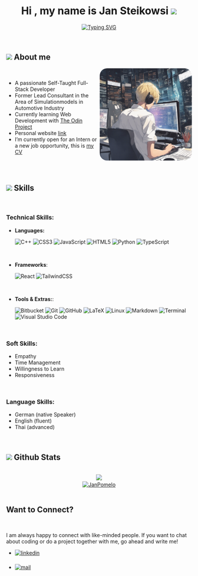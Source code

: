 <h1 align="center"><b>Hi , my name is Jan Steikowsi </b><img src="https://media.giphy.com/media/hvRJCLFzcasrR4ia7z/giphy.gif" width="35"></h1>
<!--  -->
<p align="center">
<a href="https://git.io/typing-svg"><img src="https://readme-typing-svg.demolab.com?font=Fira+Code&duration=3000&pause=1000&center=true&vCenter=true&random=false&width=435&lines=Self-Taught+Full-Stack-Developer...;Bachelor+of+Engineering...;Former+Lead+Consultant...;Motorsport+Enthusiast...;Lifelong+Learning+%3C3" alt="Typing SVG" /></a>
</p>


<br>
	
## <img src="https://media3.giphy.com/media/QsCxLxfVPtGA8JWMen/giphy.webp?cid=b03b009duwt70ccxtrlvhtofypif8na4motdbb83gw3tkt9p&ep=v1_gifs_gifId&rid=giphy.webp&ct=s" width="25"/><b> About me</b>

<picture> <img align="right" style='border-radius: 20px' src="https://raw.githubusercontent.com/JanPomelo/janpomelo/main/coding.png" width = 250px></picture>

<br>

- A passionate Self-Taught Full-Stack Developer
- Former Lead Consultant in the Area of Simulationmodels in Automotive Industry
- Currently learning Web Development with [The Odin Project](https://www.theodinproject.com)
- Personal website [link](https://www.janpomelo.com)
- I’m currently open for an Intern or a new job opportunity, this is [my CV](CV-Jan-Steikowski.pdf)

<br><br>

## <img src="https://media2.giphy.com/media/QssGEmpkyEOhBCb7e1/giphy.gif?cid=ecf05e47a0n3gi1bfqntqmob8g9aid1oyj2wr3ds3mg700bl&rid=giphy.gif" width ="25"><b> Skills</b>
<br>
<p align="center">
  
### Technical Skills:

- **Languages:**

    ![C++](https://img.shields.io/badge/c++-%2300599C.svg?style=for-the-badge&logo=c%2B%2B&logoColor=white)
    ![CSS3](https://img.shields.io/badge/css3-%231572B6.svg?style=for-the-badge&logo=css3&logoColor=white)
    ![JavaScript](https://img.shields.io/badge/javascript-%23323330.svg?style=for-the-badge&logo=javascript&logoColor=%23F7DF1E)
    ![HTML5](https://img.shields.io/badge/html5-%23E34F26.svg?style=for-the-badge&logo=html5&logoColor=white)
    ![Python](https://img.shields.io/badge/python-3670A0?style=for-the-badge&logo=python&logoColor=ffdd54)
    ![TypeScript](https://img.shields.io/badge/typescript-%23007ACC.svg?style=for-the-badge&logo=typescript&logoColor=white)

<br>   
    
- **Frameworks**:

   ![React](https://img.shields.io/badge/react-%2320232a.svg?style=for-the-badge&logo=react&logoColor=%2361DAFB)
   ![TailwindCSS](https://img.shields.io/badge/tailwindcss-%2338B2AC.svg?style=for-the-badge&logo=tailwind-css&logoColor=white)

<br>

- **Tools & Extras:**:
  
    ![Bitbucket](https://img.shields.io/badge/bitbucket-%230047B3.svg?style=for-the-badge&logo=bitbucket&logoColor=white)
    ![Git](https://img.shields.io/badge/git-%23F05033.svg?style=for-the-badge&logo=git&logoColor=white)
    ![GitHub](https://img.shields.io/badge/github-%23121011.svg?style=for-the-badge&logo=github&logoColor=white)
    ![LaTeX](https://img.shields.io/badge/latex-%23008080.svg?style=for-the-badge&logo=latex&logoColor=white)
    ![Linux](https://img.shields.io/badge/Linux-FCC624?style=for-the-badge&logo=linux&logoColor=black)
    ![Markdown](https://img.shields.io/badge/markdown-%23000000.svg?style=for-the-badge&logo=markdown&logoColor=white)
    ![Terminal](https://img.shields.io/badge/Terminal-%23054020?style=for-the-badge&logo=gnu-bash&logoColor=white)
    ![Visual Studio Code](https://img.shields.io/badge/Visual%20Studio%20Code-0078d7.svg?style=for-the-badge&logo=visual-studio-code&logoColor=white)
    
<br>

### Soft Skills:

  - Empathy
  - Time Management
  - Willingness to Learn
  - Responsiveness

<br>

### Language Skills:

  - German (native Speaker)
  - English (fluent)
  - Thai (advanced)
</p>

<br>


## <img src="https://media.giphy.com/media/iY8CRBdQXODJSCERIr/giphy.gif" width="35"><b> Github Stats </b>
<br>

<div align="center">

<a href="https://github.com/janpomelo/">
  <img src="https://github-readme-stats.vercel.app/api?username=janpomelo&include_all_commits=true&count_private=true&show_icons=true&line_height=20&title_color=7A7ADB&icon_color=2234AE&text_color=D3D3D3&bg_color=0,000000,130F40" width="450"/>
  </a>
</div>
<div align="center">
  <a href="https://github.com/janpomelo/">
    <img src="https://github-readme-stats.vercel.app/api/top-langs?username=janpomelo&show_icons=true&locale=en&layout=compact&line_height=20&title_color=7A7ADB&icon_color=2234AE&text_color=D3D3D3&bg_color=0,000000,130F40" width="375"  alt="JanPomelo"/>
  </a>
</div>
<br>


## <b> Want to Connect?</b>
<br>
<div align='left'>

<p>I am always happy to connect with like-minded people. If you want to chat about coding or do a project together with me, go ahead and write me!</p>
<ul>

<li>
<a href="https://linkedin.com/in/jan-steikowski" target="_blank">
<img src="https://img.shields.io/badge/linkedin:  Jan%20Steikowski-%2300acee.svg?color=405DE6&style=for-the-badge&logo=linkedin&logoColor=white" alt=linkedin style="margin-bottom: 5px;"/>
</a>
</li>

<br>

<li>
<a href="mailto:j.steikowski@aol.com" target="_blank">
<img src="https://img.shields.io/badge/mail:  Jan%20Steikowski-%23EA4335.svg?style=for-the-badge&logo=gmail&logoColor=white" alt=mail style="margin-bottom: 5px;" />
</a>
</li>
	
</ul>
</div>

<br>
